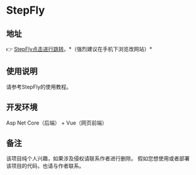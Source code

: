 # StepFly

## 地址

👉 [StepFly点击进行跳转]("http://uoyo.net:857")。*（强烈建议在手机下浏览改网站）*

## 使用说明

请参考StepFly的使用教程。

## 开发环境

Asp Net Core（后端） + Vue（网页前端）

## 备注

该项目纯个人兴趣，如果涉及侵权请联系作者进行删除。
假如您想使用或者部署该项目的代码，也请与作者联系。